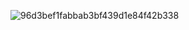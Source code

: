![96d3bef1fabbab3bf439d1e84f42b338](https://github.com/ShacoMHMD/ShacoMHMD/assets/114386111/cc9f4c87-311b-4a4c-9dd6-1fa12c474b3e)
